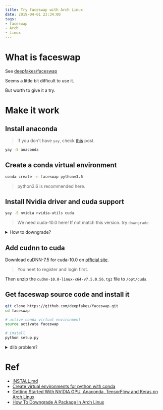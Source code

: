 ```yaml
---
title: Try faceswap with Arch Linux
date: 2019-04-01 23:34:00
tags:
- faceswap
- Arch
- Linux
---
```


# What is faceswap

See [deepfakes/faceswap](https://github.com/deepfakes/faceswap)

Seems a little bit difficult to use it.

But worth to give it a try.

# Make it work

## Install anaconda

> If you don't have `yay`, check [this](http://www.findshank.com/2018/06/18/Install-yaourt-on-Arch-Linux/) post.

```sh
yay -S anaconda
```

## Create a conda virtual environment

```sh
conda create -n faceswap python=3.6
```

> python3.6 is recommended here.

## Install Nvidia driver and cuda support

```sh
yay -S nvidia nvidia-utils cuda
```

> We need cuda-10.0 here! If not match this version. try `downgrade`

<details>

<summary>How to downgrade?</summary>

```sh
yay -S downgrade
downgrade cudnn
```

</details>

## Add cudnn to cuda

Download cuDNN-7.5 for cuda-10.0 on [official site](https://developer.nvidia.com/cudnn).

> You neet to register and login first.

Then unzip the `cudnn-10.0-linux-x64-v7.5.0.56.tgz` file to `/opt/cuda`.

## Get faceswap source code and install it

```sh
git clone https://github.com/deepfakes/faceswap.git
cd faceswap

# active conda virtual environment
source activate faceswap

# install
python setup.py
```

<details>

<summary>dlib problem?</summary>

You may got `dlib` problem when you run faceswap.

```sh
git clone https://github.com/davisking/dlib.git
cd dlib

# active conda virtual environment
source activate faceswap

python setup.py install
```

</details>

# Ref

* [INSTALL.md](https://github.com/deepfakes/faceswap/blob/master/INSTALL.md)
* [Create virtual environments for python with conda](https://uoa-eresearch.github.io/eresearch-cookbook/recipe/2014/11/20/conda/)
* [Getting Started With NVIDIA GPU, Anaconda, TensorFlow and Keras on Arch Linux](https://medium.com/@mimoralea/getting-started-with-nvidia-gpu-anaconda-tensorflow-and-keras-on-arch-linux-8f5f2868a455)
* [How To Downgrade A Package In Arch Linux](https://www.ostechnix.com/downgrade-package-arch-linux/)
